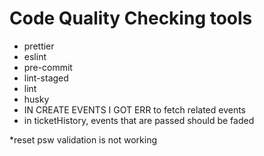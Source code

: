 # Code Quality Checking tools

* prettier
* eslint
* pre-commit
* lint-staged
* lint
* husky
* IN CREATE EVENTS I GOT ERR to fetch related events
* in ticketHistory, events that are passed should be faded



*reset psw validation is not working